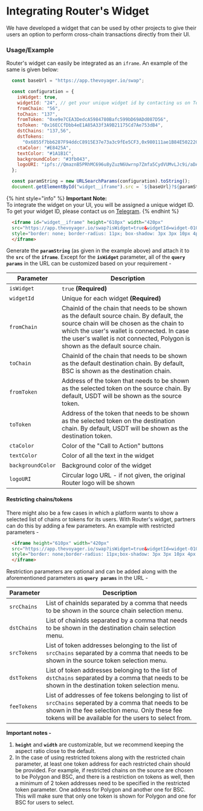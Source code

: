 # Integrating Router's Widget

We have developed a widget that can be used by other projects to give their users an option to perform cross-chain transactions directly from their UI.&#x20;

### Usage/Example

Router's widget can easily be integrated as an `iframe`. An example of the same is given below:

```javascript
  const baseUrl = "https://app.thevoyager.io/swap";

  const configuration = {
    isWidget: true,
    widgetId: "24", // get your unique widget id by contacting us on Telegram
    fromChain: "56",
    toChain: "137",
    fromToken: "0xe9e7CEA3DedcA5984780Bafc599bD69ADd087D56",
    toToken: "0x16ECCfDbb4eE1A85A33f3A9B21175Cd7Ae753dB4",
    dstChains: "137,56",
    dstTokens:
      "0x6855f7bb6287F94ddcC8915E37e73a3c9fEe5CF3,0x980111ae1B84E50222C8843e3A7a038F36Fecd2b",
    ctaColor: "#E8425A",
    textColor: "#1A1B1C",
    backgroundColor: "#3fb043",
    logoURI: "ipfs://QmaznB5PRhMC696u8yZuzN6Uwrnp7Zmfa5CydVUMvLJc9i/aDAI.svg",
  };

  const paramString = new URLSearchParams(configuration).toString();
  document.getElementById("widget__iframe").src = `${baseUrl}?${paramString}`;
```

{% hint style="info" %}
**Important Note:** \
To integrate the widget on your UI, you will be assigned a unique widget ID. To get your widget ID, please contact us on [Telegram](https://t.me/SurajChawla).
{% endhint %}

```html
  <iframe id="widget__iframe" height="610px" width="420px" 
  src="https://app.thevoyager.io/swap?isWidget=true&widgetId=widget-0101&fromChain=56&toChain=137&fromToken=0xe9e7CEA3DedcA5984780Bafc599bD69ADd087D56&toToken=0x16ECCfDbb4eE1A85A33f3A9B21175Cd7Ae753dB4"
  style="border: none; border-radius: 11px; box-shadow: 3px 3px 10px 4px rgba(0, 0, 0, 0.05);">
  </iframe>
```

Generate the **`paramString`** (as given in the example above) and attach it to the **`src`** of the **`iframe`**. Except for the **`isWidget`** parameter, all of the **`query params`** in the URL can be customized based on your requirement -

| Parameter         | Description                                                                                                                                                                                                                                                          |
| ----------------- | -------------------------------------------------------------------------------------------------------------------------------------------------------------------------------------------------------------------------------------------------------------------- |
| `isWidget`        | `true` **(Required)**                                                                                                                                                                                                                                                |
| `widgetId`        | Unique for each widget **(Required)**                                                                                                                                                                                                                                |
| `fromChain`       | ChainId of the chain that needs to be shown as the default source chain. By default, the source chain will be chosen as the chain to which the user's wallet is connected. In case the user's wallet is not connected, Polygon is shown as the default source chain. |
| `toChain`         | ChainId of the chain that needs to be shown as the default destination chain. By default, BSC is shown as the destination chain.                                                                                                                                     |
| `fromToken`       | Address of the token that needs to be shown as the selected token on the source chain. By default, USDT will be shown as the source token.                                                                                                                           |
| `toToken`         | Address of the token that needs to be shown as the selected token on the destination chain. By default, USDT will be shown as the destination token.                                                                                                                 |
| `ctaColor`        | Color of the "Call to Action" buttons                                                                                                                                                                                                                                |
| `textColor`       | Color of all the text in the widget                                                                                                                                                                                                                                  |
| `backgroundColor` | Background color of the widget                                                                                                                                                                                                                                       |
| `logoURI`         | Circular logo URL - if not given, the original Router logo will be shown                                                                                                                                                                                             |

#### Restricting chains/tokens

There might also be a few cases in which a platform wants to show a selected list of chains or tokens for its users. With Router's widget, partners can do this by adding a few parameters. An example with restricted parameters -

```html
  <iframe height="610px" width="420px" 
  src="https://app.thevoyager.io/swap?isWidget=true&widgetId=widget-0101&fromChain=137&fromToken=0xc2132d05d31c914a87c6611c10748aeb04b58e8f&toChain=56&toToken=0x6855f7bb6287F94ddcC8915E37e73a3c9fEe5CF3&dstChains=137,56&dstTokens=0x6855f7bb6287F94ddcC8915E37e73a3c9fEe5CF3,0x980111ae1B84E50222C8843e3A7a038F36Fecd2b"
  style="border: none;border-radius: 11px;box-shadow: 3px 3px 10px 4px rgba(0, 0, 0, 0.05);">
  </iframe>
```

Restriction parameters are optional and can be added along with the aforementioned parameters as **`query params`** in the URL -

| Parameter   | Description                                                                                                                                                                                                   |
| ----------- | ------------------------------------------------------------------------------------------------------------------------------------------------------------------------------------------------------------- |
| `srcChains` | List of chainIds separated by a comma that needs to be shown in the source chain selection menu.                                                                                                              |
| `dstChains` | List of chainIds separated by a comma that needs to be shown in the destination chain selection menu.                                                                                                         |
| `srcTokens` | List of token addresses belonging to the list of `srcChains` separated by a comma that needs to be shown in the source token selection menu.                                                                  |
| `dstTokens` | List of token addresses belonging to the list of `dstChains` separated by a comma that needs to be shown in the destination token selection menu.                                                             |
| `feeTokens` | List of addresses of fee tokens belonging to list of `srcChains` seperated by a comma that needs to be shown in the fee selection menu. Only these fee tokens will be available for the users to select from. |

**Important notes -**

1. **`height`** and **`width`** are customizable, but we recommend keeping the aspect ratio close to the default.
2. In the case of using restricted tokens along with the restricted chain parameter, at least one token address for each restricted chain should be provided. For example, if restricted chains on the source are chosen to be Polygon and BSC, and there is a restriction on tokens as well, then a minimum of 2 token addresses need to be specified in the restricted token parameter. One address for Polygon and another one for BSC. This will make sure that only one token is shown for Polygon and one for BSC for users to select.
